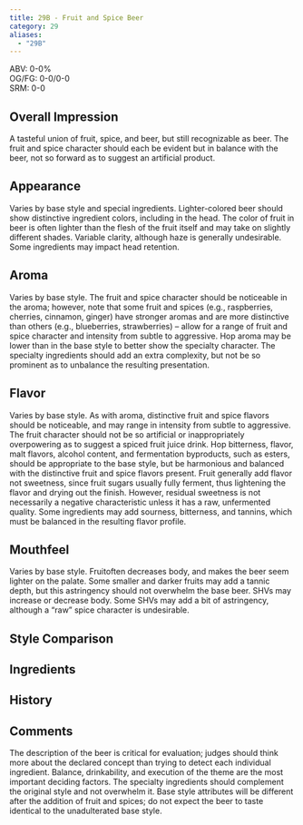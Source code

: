 ```yaml
---
title: 29B - Fruit and Spice Beer
category: 29
aliases: 
  - "29B"
---
```


ABV: 0-0%  
OG/FG: 0-0/0-0  
SRM: 0-0  

## Overall Impression
A tasteful union of fruit, spice, and beer, but still recognizable as beer. The fruit and spice character should each be evident but in balance with the beer, not so forward as to suggest an artificial product.

## Appearance
Varies by base style and special ingredients. Lighter-colored beer should show distinctive ingredient colors, including in the head. The color of fruit in beer is often lighter than the flesh of the fruit itself and may take on slightly different shades. Variable clarity, although haze is generally undesirable. Some ingredients may impact head retention.

## Aroma
Varies by base style. The fruit and spice character should be noticeable in the aroma; however, note that some fruit and spices (e.g., raspberries, cherries, cinnamon, ginger) have stronger aromas and are more distinctive than others (e.g., blueberries, strawberries) – allow for a range of fruit and spice character and intensity from subtle to aggressive. Hop aroma may be lower than in the base style to better show the specialty character. The specialty ingredients should add an extra complexity, but not be so prominent as to unbalance the resulting presentation.

## Flavor
Varies by base style. As with aroma, distinctive fruit and spice flavors should be noticeable, and may range in intensity from subtle to aggressive. The fruit character should not be so artificial or inappropriately overpowering as to suggest a spiced fruit juice drink. Hop bitterness, flavor, malt flavors, alcohol content, and fermentation byproducts, such as esters, should be appropriate to the base style, but be harmonious and balanced with the distinctive fruit and spice flavors present. Fruit generally add flavor not sweetness, since fruit sugars usually fully ferment, thus lightening the flavor and drying out the finish. However, residual sweetness is not necessarily a negative characteristic unless it has a raw, unfermented quality. Some ingredients may add sourness, bitterness, and tannins, which must be balanced in the resulting flavor profile.

## Mouthfeel
Varies by base style. Fruitoften decreases body, and makes the beer seem lighter on the palate. Some smaller and darker fruits may add a tannic depth, but this astringency should not overwhelm the base beer. SHVs may increase or decrease body. Some SHVs may add a bit of astringency, although a “raw” spice character is undesirable.

## Style Comparison


## Ingredients


## History


## Comments
The description of the beer is critical for evaluation; judges should think more about the declared concept than trying to detect each individual ingredient. Balance, drinkability, and execution of the theme are the most important deciding factors. The specialty ingredients should complement the original style and not overwhelm it. Base style attributes will be different after the addition of fruit and spices; do not expect the beer to taste identical to the unadulterated base style.